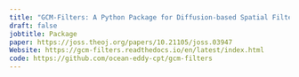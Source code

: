 ```yaml
---
title: "GCM-Filters: A Python Package for Diffusion-based Spatial Filtering of Gridded Data"
draft: false
jobtitle: Package
paper: https://joss.theoj.org/papers/10.21105/joss.03947
Website: https://gcm-filters.readthedocs.io/en/latest/index.html
code: https://github.com/ocean-eddy-cpt/gcm-filters
---
```

